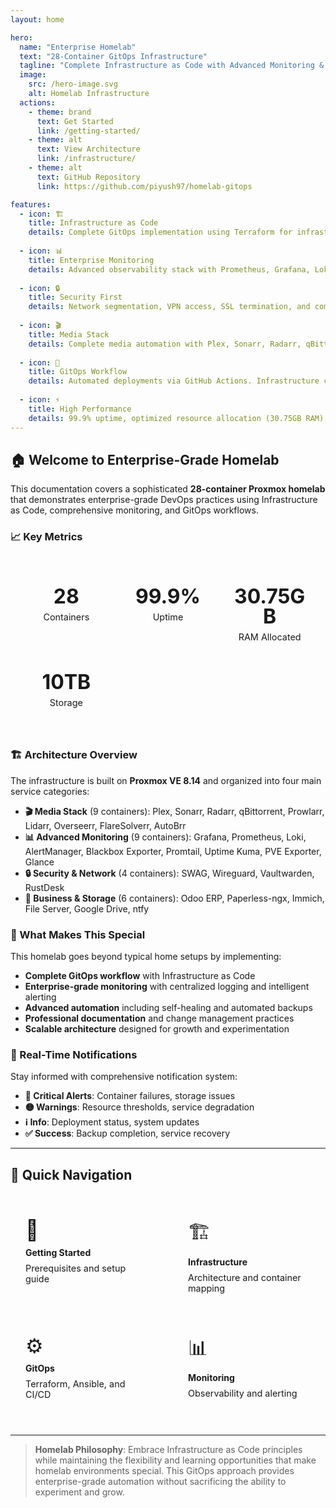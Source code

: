 ```yaml
---
layout: home

hero:
  name: "Enterprise Homelab"
  text: "28-Container GitOps Infrastructure"
  tagline: "Complete Infrastructure as Code with Advanced Monitoring & Observability"
  image:
    src: /hero-image.svg
    alt: Homelab Infrastructure
  actions:
    - theme: brand
      text: Get Started
      link: /getting-started/
    - theme: alt
      text: View Architecture
      link: /infrastructure/
    - theme: alt
      text: GitHub Repository
      link: https://github.com/piyush97/homelab-gitops

features:
  - icon: 🏗️
    title: Infrastructure as Code
    details: Complete GitOps implementation using Terraform for infrastructure provisioning and Ansible for configuration management. All 28 containers defined as code.
    
  - icon: 📊
    title: Enterprise Monitoring
    details: Advanced observability stack with Prometheus, Grafana, Loki, AlertManager, and Blackbox Exporter. 31-day log retention with intelligent alerting.
    
  - icon: 🔒
    title: Security First
    details: Network segmentation, VPN access, SSL termination, and comprehensive firewall rules. Vaultwarden for credential management.
    
  - icon: 🎬
    title: Media Stack
    details: Complete media automation with Plex, Sonarr, Radarr, qBittorrent, and the full *arr stack. GPU passthrough for transcoding.
    
  - icon: 🚀
    title: GitOps Workflow
    details: Automated deployments via GitHub Actions. Infrastructure changes through pull requests with automated testing and rollback capabilities.
    
  - icon: ⚡
    title: High Performance
    details: 99.9% uptime, optimized resource allocation (30.75GB RAM), and efficient storage management with automated backup and recovery.
---
```


## 🏠 Welcome to Enterprise-Grade Homelab

This documentation covers a sophisticated **28-container Proxmox homelab** that demonstrates enterprise-grade DevOps practices using Infrastructure as Code, comprehensive monitoring, and GitOps workflows.

### 📈 Key Metrics

<div class="stats-grid">
  <div class="stat-item">
    <div class="stat-number">28</div>
    <div class="stat-label">Containers</div>
  </div>
  <div class="stat-item">
    <div class="stat-number">99.9%</div>
    <div class="stat-label">Uptime</div>
  </div>
  <div class="stat-item">
    <div class="stat-number">30.75GB</div>
    <div class="stat-label">RAM Allocated</div>
  </div>
  <div class="stat-item">
    <div class="stat-number">10TB</div>
    <div class="stat-label">Storage</div>
  </div>
</div>

### 🏗️ Architecture Overview

The infrastructure is built on **Proxmox VE 8.14** and organized into four main service categories:

- **🎬 Media Stack** (9 containers): Plex, Sonarr, Radarr, qBittorrent, Prowlarr, Lidarr, Overseerr, FlareSolverr, AutoBrr
- **📊 Advanced Monitoring** (9 containers): Grafana, Prometheus, Loki, AlertManager, Blackbox Exporter, Promtail, Uptime Kuma, PVE Exporter, Glance  
- **🔒 Security & Network** (4 containers): SWAG, Wireguard, Vaultwarden, RustDesk
- **🏢 Business & Storage** (6 containers): Odoo ERP, Paperless-ngx, Immich, File Server, Google Drive, ntfy

### 🚀 What Makes This Special

This homelab goes beyond typical home setups by implementing:

- **Complete GitOps workflow** with Infrastructure as Code
- **Enterprise-grade monitoring** with centralized logging and intelligent alerting
- **Advanced automation** including self-healing and automated backups
- **Professional documentation** and change management practices
- **Scalable architecture** designed for growth and experimentation

### 📱 Real-Time Notifications

Stay informed with comprehensive notification system:
- **🔴 Critical Alerts**: Container failures, storage issues
- **🟡 Warnings**: Resource thresholds, service degradation
- **ℹ️ Info**: Deployment status, system updates  
- **✅ Success**: Backup completion, service recovery

---

## 🎯 Quick Navigation

<div class="nav-grid">
  <a href="/getting-started/" class="nav-card">
    <div class="nav-icon">🚀</div>
    <div class="nav-title">Getting Started</div>
    <div class="nav-desc">Prerequisites and setup guide</div>
  </a>
  
  <a href="/infrastructure/" class="nav-card">
    <div class="nav-icon">🏗️</div>
    <div class="nav-title">Infrastructure</div>
    <div class="nav-desc">Architecture and container mapping</div>
  </a>
  
  <a href="/gitops/" class="nav-card">
    <div class="nav-icon">⚙️</div>
    <div class="nav-title">GitOps</div>
    <div class="nav-desc">Terraform, Ansible, and CI/CD</div>
  </a>
  
  <a href="/monitoring/" class="nav-card">
    <div class="nav-icon">📊</div>
    <div class="nav-title">Monitoring</div>
    <div class="nav-desc">Observability and alerting</div>
  </a>
</div>

---

> **Homelab Philosophy**: Embrace Infrastructure as Code principles while maintaining the flexibility and learning opportunities that make homelab environments special. This GitOps approach provides enterprise-grade automation without sacrificing the ability to experiment and grow.

<style>
.stats-grid {
  display: grid;
  grid-template-columns: repeat(auto-fit, minmax(120px, 1fr));
  gap: 1rem;
  margin: 2rem 0;
  padding: 1rem;
  background: var(--vp-c-bg-alt);
  border-radius: 8px;
}

.stat-item {
  text-align: center;
  padding: 1rem;
}

.stat-number {
  font-size: 2rem;
  font-weight: bold;
  color: var(--vp-c-brand);
  line-height: 1;
}

.stat-label {
  font-size: 0.9rem;
  color: var(--vp-c-text-2);
  margin-top: 0.5rem;
}

.nav-grid {
  display: grid;
  grid-template-columns: repeat(auto-fit, minmax(200px, 1fr));
  gap: 1rem;
  margin: 2rem 0;
}

.nav-card {
  display: block;
  padding: 1.5rem;
  background: var(--vp-c-bg-alt);
  border-radius: 8px;
  text-decoration: none;
  transition: all 0.2s ease;
  border: 1px solid var(--vp-c-divider);
}

.nav-card:hover {
  transform: translateY(-2px);
  box-shadow: 0 4px 12px rgba(0,0,0,0.1);
  border-color: var(--vp-c-brand);
}

.nav-icon {
  font-size: 2rem;
  margin-bottom: 0.5rem;
}

.nav-title {
  font-weight: bold;
  color: var(--vp-c-text-1);
  margin-bottom: 0.5rem;
}

.nav-desc {
  font-size: 0.9rem;
  color: var(--vp-c-text-2);
}
</style>